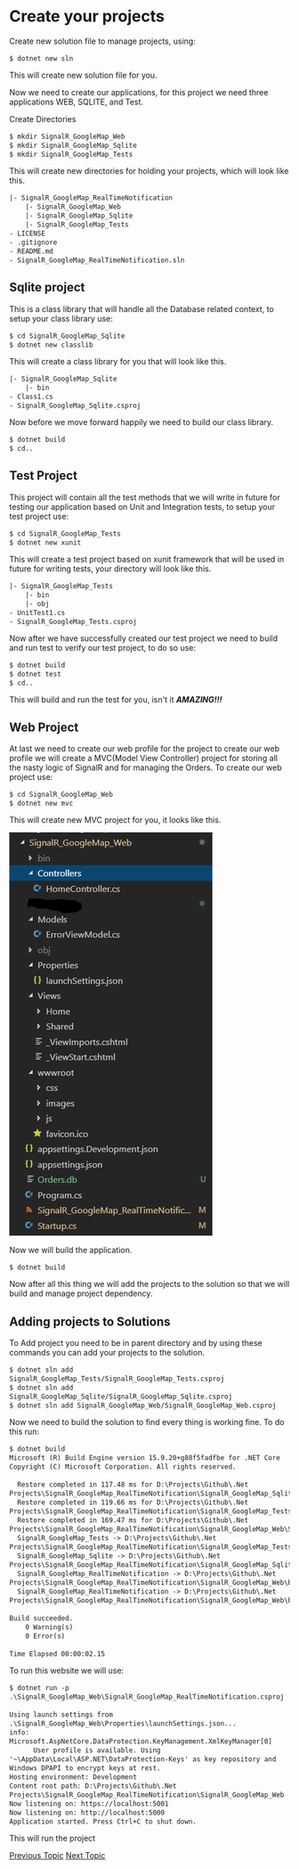 # Create your projects

Create new solution file to manage projects, using:

```
$ dotnet new sln
```

This will create new solution file for you.

Now we need to create our applications, for this project we need three applications WEB, SQLITE, and Test.

Create Directories

```
$ mkdir SignalR_GoogleMap_Web
$ mkdir SignalR_GoogleMap_Sqlite
$ mkdir SignalR_GoogleMap_Tests
```
This will create new directories for holding your projects, which will look like this.

```
|- SignalR_GoogleMap_RealTimeNotification
    |- SignalR_GoogleMap_Web
    |- SignalR_GoogleMap_Sqlite
    |- SignalR_GoogleMap_Tests
- LICENSE
- .gitignore
- README.md
- SignalR_GoogleMap_RealTimeNotification.sln
```

## Sqlite project

This is a class library that will handle all the Database related context, to setup your class library use:

```
$ cd SignalR_GoogleMap_Sqlite
$ dotnet new classlib
```
This will create a class library for you that will look like this.
```
|- SignalR_GoogleMap_Sqlite
    |- bin
- Class1.cs
- SignalR_GoogleMap_Sqlite.csproj
```
Now before we move forward happily we need to build our class library.
```
$ dotnet build
$ cd..
```
## Test Project
This project will contain all the test methods that we will write in future for testing our application based on Unit and Integration tests, to setup your test project use:

```
$ cd SignalR_GoogleMap_Tests
$ dotnet new xunit
```
This will create a test project based on xunit framework that will be used in future for writing tests, your directory will look like this.
```
|- SignalR_GoogleMap_Tests
    |- bin
    |- obj
- UnitTest1.cs
- SignalR_GoogleMap_Tests.csproj
```
Now after we have successfully created our test project we need to build and run test to verify our test project, to do so use:
```
$ dotnet build
$ dotnet test
$ cd..
```
This will build and run the test for you, isn't it ***AMAZING!!!***

## Web Project
At last we need to create our web profile for the project to create our web profile we will create a MVC(Model View Controller) project for storing all the nasty logic of SignalR and for managing the Orders. To create our web project use:
```
$ cd SignalR_GoogleMap_Web
$ dotnet new mvc
```
This will create new MVC project for you, it looks like this.

![alt text](Docs/Images/web_architecture.PNG)

Now we will build the application.
```
$ dotnet build
```
Now after all this thing we will add the projects to the solution so that we will build and manage project dependency.

## Adding projects to Solutions

To Add project you need to be in parent directory and by using these commands you can add your projects to the solution.

```
$ dotnet sln add SignalR_GoogleMap_Tests/SignalR_GoogleMap_Tests.csproj
$ dotnet sln add SignalR_GoogleMap_Sqlite/SignalR_GoogleMap_Sqlite.csproj
$ dotnet sln add SignalR_GoogleMap_Web/SignalR_GoogleMap_Web.csproj
```
Now we need to build the solution to find every thing is working fine. To do this run:
```
$ dotnet build
Microsoft (R) Build Engine version 15.9.20+g88f5fadfbe for .NET Core
Copyright (C) Microsoft Corporation. All rights reserved.

  Restore completed in 117.48 ms for D:\Projects\Github\.Net Projects\SignalR_GoogleMap_RealTimeNotification\SignalR_GoogleMap_Sqlite\SignalR_GoogleMap_Sqlite.csproj.
  Restore completed in 119.66 ms for D:\Projects\Github\.Net Projects\SignalR_GoogleMap_RealTimeNotification\SignalR_GoogleMap_Tests\SignalR_GoogleMap_Tests.csproj.
  Restore completed in 169.47 ms for D:\Projects\Github\.Net Projects\SignalR_GoogleMap_RealTimeNotification\SignalR_GoogleMap_Web\SignalR_GoogleMap_RealTimeNotification.csproj.
  SignalR_GoogleMap_Tests -> D:\Projects\Github\.Net Projects\SignalR_GoogleMap_RealTimeNotification\SignalR_GoogleMap_Tests\bin\Debug\netcoreapp2.1\SignalR_GoogleMap_Tests.dll
  SignalR_GoogleMap_Sqlite -> D:\Projects\Github\.Net Projects\SignalR_GoogleMap_RealTimeNotification\SignalR_GoogleMap_Sqlite\bin\Debug\netstandard2.0\SignalR_GoogleMap_Sqlite.dll
  SignalR_GoogleMap_RealTimeNotification -> D:\Projects\Github\.Net Projects\SignalR_GoogleMap_RealTimeNotification\SignalR_GoogleMap_Web\bin\Debug\netcoreapp2.1\SignalR_GoogleMap_RealTimeNotification.dll
  SignalR_GoogleMap_RealTimeNotification -> D:\Projects\Github\.Net Projects\SignalR_GoogleMap_RealTimeNotification\SignalR_GoogleMap_Web\bin\Debug\netcoreapp2.1\SignalR_GoogleMap_RealTimeNotification.Views.dll

Build succeeded.
    0 Warning(s)
    0 Error(s)

Time Elapsed 00:00:02.15
```

To run this website we will use:

```
$ dotnet run -p .\SignalR_GoogleMap_Web\SignalR_GoogleMap_RealTimeNotification.csproj

Using launch settings from .\SignalR_GoogleMap_Web\Properties\launchSettings.json...
info: Microsoft.AspNetCore.DataProtection.KeyManagement.XmlKeyManager[0]
      User profile is available. Using '~\AppData\Local\ASP.NET\DataProtection-Keys' as key repository and Windows DPAPI to encrypt keys at rest.
Hosting environment: Development
Content root path: D:\Projects\Github\.Net Projects\SignalR_GoogleMap_RealTimeNotification\SignalR_GoogleMap_Web
Now listening on: https://localhost:5001
Now listening on: http://localhost:5000
Application started. Press Ctrl+C to shut down.
```
This will run the project

[Previous Topic][1]                                             [Next Topic][2]

[1]: README.md
[2]: Docs/SQLITESETUP.md
